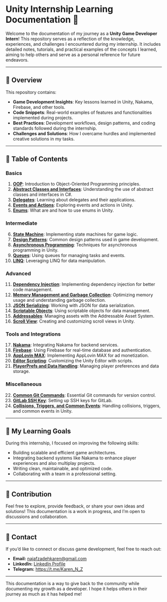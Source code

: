 # Unity Internship Learning Documentation 📘

Welcome to the documentation of my journey as a **Unity Game Developer Intern**! This repository serves as a reflection of the knowledge, experiences, and challenges I encountered during my internship. It includes detailed notes, tutorials, and practical examples of the concepts I learned, aiming to help others and serve as a personal reference for future endeavors.

---

## 📝 Overview

This repository contains:

- **Game Development Insights**: Key lessons learned in Unity, Nakama, Firebase, and other tools.
- **Code Snippets**: Real-world examples of features and functionalities implemented during projects.
- **Best Practices**: Development workflows, design patterns, and coding standards followed during the internship.
- **Challenges and Solutions**: How I overcame hurdles and implemented creative solutions in my tasks.

---

## 📂 Table of Contents

### Basics
1. **[OOP](./Content/Basics/OOP/)**: Introduction to Object-Oriented Programming principles.
2. **[Abstract Classes and Interfaces](./Content/Basics/Interfaces%20and%20abstract%20classes/)**: Understanding the use of abstract classes and interfaces in C#.
3. **[Delegates](./Content/Basics/Delegates/)**: Learning about delegates and their applications.
4. **[Events and Actions](./Content/Basics/Events/)**: Exploring events and actions in Unity.
5. **[Enums](./Content/Basics/Enums/)**: What are and how to use enums in Unity.

### Intermediate
6. **[State Machine](./Content/Intermediate/State%20Machine/)**: Implementing state machines for game logic.
7. **[Design Patterns](./Content/Intermediate/Design-Patterns/)**: Common design patterns used in game development.
8. **[Asynchronous Programming](./Content/Intermediate/Asynchronous%20programming/)**: Techniques for asynchronous programming in Unity.
9. **[Queues](./Content/Intermediate/Queues/)**: Using queues for managing tasks and events.
10. **[LINQ](./Content/Intermediate/LINQ/)**: Leveraging LINQ for data manipulation.

### Advanced
11. **[Dependency Injection](./Content/Advanced/Dependency%20Injection/)**: Implementing dependency injection for better code management.
12. **[Memory Management and Garbage Collection](./Content/Advanced/Memory%20Management%20And%20Garbage%20Collection/)**: Optimizing memory usage and understanding garbage collection.
13. **[JSON Serializing](./Content/Advanced/JSON%20Serializing/)**: Working with JSON for data serialization.
14. **[Scriptable Objects](./Content/Advanced/Scriptable%20Objects/)**: Using scriptable objects for data management.
15. **[Addressables](./Content/Advanced/Addressables/)**: Managing assets with the Addressable Asset System.
16. **[Scroll View](./Content/Advanced/Scroll%20View/)**: Creating and customizing scroll views in Unity.

### Tools and Integrations
17. **[Nakama](./Content/Tools%20and%20Integrations/Nakama/)**: Integrating Nakama for backend services.
18. **[Firebase](./Content/Tools%20and%20Integrations/Firebase/)**: Using Firebase for real-time database and authentication.
19. **[AppLovin MAX](./Content/Tools%20and%20Integrations/AppLovin%20MAX/)**: Implementing AppLovin MAX for ad monetization.
20. **[Editor Scripting](./Content/Tools%20and%20Integrations/Editor%20Scripting/)**: Customizing the Unity Editor with scripts.
21. **[PlayerPrefs and Data Handling](./Content/Tools%20and%20Integrations/PlayerPrefs/)**: Managing player preferences and data storage.

### Miscellaneous
22. **[Common Git Commands](./Content/Miscellaneous/Common%20Git%20Commands/)**: Essential Git commands for version control.
23. **[GitLab SSH Key](./Content/Miscellaneous/GitLab%20SHH%20key/)**: Setting up SSH keys for GitLab.
24. **[Collisions, Triggers, and Common Events](./Content/Miscellaneous/Collisions%20Triggers%20and%20common%20Events/)**: Handling collisions, triggers, and common events in Unity.

---

## 🚀 My Learning Goals

During this internship, I focused on improving the following skills:

- Building scalable and efficient game architectures.
- Integrating backend systems like Nakama to enhance player experiences and also multiplay projects.
- Writing clean, maintainable, and optimized code.
- Collaborating with a team in a professional setting.

---

## 🤝 Contribution

Feel free to explore, provide feedback, or share your own ideas and solutions! This documentation is a work in progress, and I’m open to discussions and collaboration.

---

## 📧 Contact

If you’d like to connect or discuss game development, feel free to reach out:

- **Email:** [najafzadehkaren@gmail.com](najafzadehkaren@gmail.com)  
- **LinkedIn:** [LinkedIn Profile](www.linkedin.com/in/karen-najafzadeh-13b349200) 
- **Telegram:** https://t.me/Karen_N_Z
---

This documentation is a way to give back to the community while documenting my growth as a developer. I hope it helps others in their journey as much as it has helped me!



